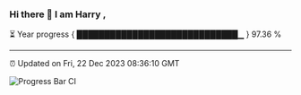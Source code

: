 ### Hi there 👋 I am Harry , 

⏳ Year progress { █████████████████████████████▁ } 97.36 %

---

⏰ Updated on Fri, 22 Dec 2023 08:36:10 GMT

![Progress Bar CI](https://github.com/duykhang68/duykhang68/workflows/Progress%20Bar%20CI/badge.svg)
